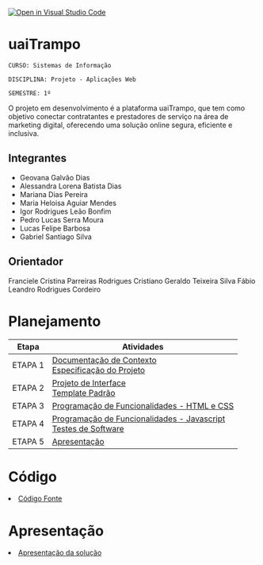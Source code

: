 [![Open in Visual Studio Code](https://classroom.github.com/assets/open-in-vscode-c66648af7eb3fe8bc4f294546bfd86ef473780cde1dea487d3c4ff354943c9ae.svg)](https://classroom.github.com/online_ide?assignment_repo_id=10399381&assignment_repo_type=AssignmentRepo)
# uaiTrampo

`CURSO: Sistemas de Informação`

`DISCIPLINA: Projeto - Aplicações Web`

`SEMESTRE: 1º`

O projeto em desenvolvimento é a plataforma uaiTrampo, que tem como objetivo conectar contratantes e prestadores de serviço na área de marketing digital, oferecendo uma solução online segura, eficiente e inclusiva.

## Integrantes

* Geovana Galvão Dias
* Alessandra Lorena Batista Dias
* Mariana Dias Pereira 
* Maria Heloisa Aguiar Mendes
* Igor Rodrigues Leão Bonfim
* Pedro Lucas Serra Moura
* Lucas Felipe Barbosa
* Gabriel Santiago Silva

## Orientador

Franciele Cristina Parreiras Rodrigues
Cristiano Geraldo Teixeira Silva
Fábio Leandro Rodrigues Cordeiro

# Planejamento

| Etapa         | Atividades |
|  :----:   | ----------- |
| ETAPA 1         |[Documentação de Contexto](docs/context.md) <br> [Especificação do Projeto](docs/especification.md) |
| ETAPA 2         |[Projeto de Interface](docs/interface.md) <br> [Template Padrão](docs/template.md) |
| ETAPA 3         |[Programação de Funcionalidades - HTML e CSS](docs/development.md) |
| ETAPA 4        |[Programação de Funcionalidades - Javascript](docs/development.md) <br> [Testes de Software ](docs/tests.md) |
| ETAPA 5         | [Apresentação](presentation/README.md) |

# Código

<li><a href="src/README.md"> Código Fonte</a></li>

# Apresentação

<li><a href="presentation/README.md"> Apresentação da solução</a></li>
